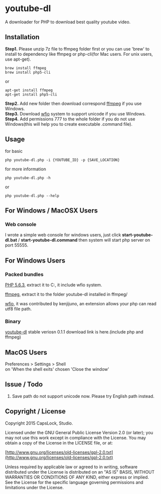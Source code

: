 youtube-dl
==========

A downloader for PHP to download best quality youtube video.

## Installation
**Step1.** Please unzip 7z file to ffmpeg folder first or you can use 'brew' to install to dependency like ffmpeg or php-cli(for Mac users. For unix users, use apt-get).  



	brew install ffmpeg
	brew install php5-cli

or

	apt-get install ffmpeg
	apt-get install php5-cli

**Step2.** Add new folder then download correspond [ffmpeg](https://www.ffmpeg.org/) if you use Windows.  
**Step3.** Download [wfio](https://github.com/kenjiuno/php-wfio) system to support unicode if you use Windows.  
**Step4.** Add permissions 777 to the whole folder if you do not use Windows(this will help you to create executable .command file).  

## Usage
for basic

	php youtube-dl.php -i {YOUTUBE_ID} -p {SAVE_LOCATION}

for more information

	php youtube-dl.php -h

or

	php youtube-dl.php --help

## For Windows / MacOSX Users
### Web console
I wrote a simple web console for windows users, just click **start-youtube-dl.bat** / **start-youtube-dl.command** then system will start php server on port 55555.

## For Windows Users
### Packed bundles
[PHP 5.6.3](http://goo.gl/JWVzm4), extract it to C:\, it include wfio system.

[ffmpeg](http://goo.gl/OFhRje), extract it to the folder youtube-dl installed in ffmpeg/  

[wfio](https://github.com/kenjiuno/php-wfio), it was contributed by kenjijuno, an extension allows your php can read utf8 file path.

### Binary
[youtube-dl](http://goo.gl/CEYyLq) stable veriosn 0.1.1 download link is here.(include php and ffmpeg)  

## MacOS Users
Preferences > Settings > Shell  
on 'When the shell exits' chosen 'Close the window'

## Issue / Todo
1. Save path do not support unicode now. Please try English path instead.

## Copyright / License

Copyright 2015 CapsLock, Studio.

Licensed under the GNU General Public License Version 2.0 (or later); you may not use this work except in compliance with the License. You may obtain a copy of the License in the LICENSE file, or at:

[http://www.gnu.org/licenses/old-licenses/gpl-2.0.txt](http://www.gnu.org/licenses/old-licenses/gpl-2.0.txt)

Unless required by applicable law or agreed to in writing, software distributed under the License is distributed on an "AS IS" BASIS, WITHOUT WARRANTIES OR CONDITIONS OF ANY KIND, either express or implied. See the License for the specific language governing permissions and limitations under the License.
